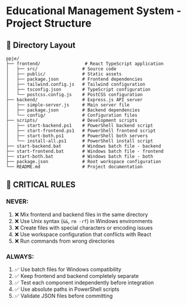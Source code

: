 # Educational Management System - Project Structure

## 📁 Directory Layout
```
ppje/
├── frontend/                 # React TypeScript application
│   ├── src/                 # Source code
│   ├── public/              # Static assets
│   ├── package.json         # Frontend dependencies
│   ├── tailwind.config.js   # Tailwind configuration
│   ├── tsconfig.json        # TypeScript configuration
│   └── postcss.config.js    # PostCSS configuration
├── backend/                 # Express.js API server
│   ├── simple-server.js     # Main server file
│   ├── package.json         # Backend dependencies
│   └── config/              # Configuration files
├── scripts/                 # Development scripts
│   ├── start-backend.ps1    # PowerShell backend script
│   ├── start-frontend.ps1   # PowerShell frontend script
│   ├── start-both.ps1       # PowerShell both servers
│   └── install-all.ps1      # PowerShell install script
├── start-backend.bat        # Windows batch file - backend
├── start-frontend.bat       # Windows batch file - frontend
├── start-both.bat           # Windows batch file - both
├── package.json             # Root workspace configuration
└── README.md                # Project documentation
```

## 🚫 CRITICAL RULES

### **NEVER:**
1. ❌ Mix frontend and backend files in the same directory
2. ❌ Use Unix syntax (`&&`, `rm -rf`) in Windows environments
3. ❌ Create files with special characters or encoding issues
4. ❌ Use workspace configuration that conflicts with React
5. ❌ Run commands from wrong directories

### **ALWAYS:**
1. ✅ Use batch files for Windows compatibility
2. ✅ Keep frontend and backend completely separate
3. ✅ Test each component independently before integration
4. ✅ Use absolute paths in PowerShell scripts
5. ✅ Validate JSON files before committing



